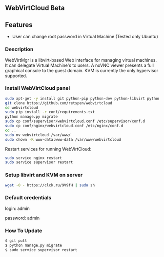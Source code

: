 ## WebVirtCloud Beta


## Features

* User can change root password in Virtual Machine (Tested only Ubuntu)

### Description

WebVirtMgr is a libvirt-based Web interface for managing virtual machines. It can delegate Virtual Machine's to users. A noVNC viewer presents a full graphical console to the guest domain.  KVM is currently the only hypervisor supported.

### Install WebVirtCloud panel

```bash
sudo apt-get -y install git python-pip python-dev python-libvirt python-libxml2 nginx supervisor
git clone https://github.com/retspen/webvirtcloud
cd webvirtcloud
sudo pip install -r conf/requirements.txt
python manage.py migrate
sudo cp conf/supervisor/webvirtcloud.conf /etc/supervisor/conf.d
sudo cp conf/nginx/webvirtcloud.conf /etc/nginx/conf.d
cd ..
sudo mv webvirtcloud /var/www/
sudo chown -R www-data:www-data /var/www/webvirtcloud
```

Restart services for running WebVirtCloud:

```bash
sudo service nginx restart
sudo service supervisor restart
```

### Setup libvirt and KVM on server

```bash
wget -O - https://clck.ru/9V9fH | sudo sh
```

### Default credentials

login: admin

password: admin


### How To Update
```bash
$ git pull
$ python manage.py migrate
$ sudo service supervisor restart
```
